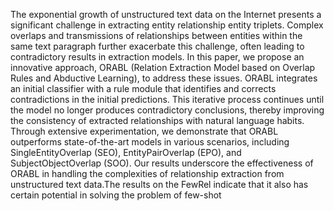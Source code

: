 The exponential growth of unstructured text data on the Internet presents a significant challenge in extracting entity relationship entity triplets. Complex overlaps and transmissions of relationships between entities within the same text paragraph further exacerbate this challenge, often leading to contradictory results in extraction models. In this paper, we propose an innovative approach, ORABL (Relation Extraction Model based on Overlap Rules and Abductive Learning), to address these issues. ORABL integrates an initial classifier with a rule module that identifies and corrects contradictions in the initial predictions. This iterative process continues until the model no longer produces contradictory conclusions, thereby improving the consistency of extracted relationships with natural language habits. Through extensive experimentation, we demonstrate that ORABL outperforms state-of-the-art models in various scenarios, including SingleEntityOverlap (SEO), EntityPairOverlap (EPO), and SubjectObjectOverlap (SOO). Our results underscore the effectiveness of ORABL in handling the complexities of relationship extraction from unstructured text data.The results on the FewRel  indicate that it also has certain potential in solving the problem of few-shot
